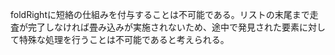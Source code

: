 foldRightに短絡の仕組みを付与することは不可能である。リストの末尾まで走査が完了しなければ畳み込みが実施されないため、途中で発見された要素に対して特殊な処理を行うことは不可能であると考えられる。
